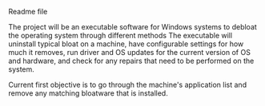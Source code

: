 Readme file

The project will be an executable software for Windows systems to debloat the operating system through different methods
The executable will uninstall typical bloat on a machine, have configurable settings for how much it removes, run driver and OS updates for the current version of OS and hardware, and check for any repairs that need to be performed on the system.

Current first objective is to go through the machine's application list and remove any matching bloatware that is installed.
